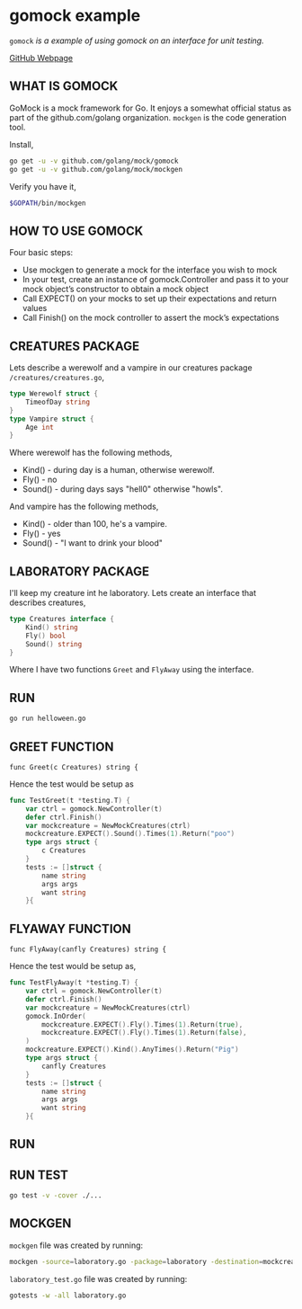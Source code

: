# gomock example

`gomock` _is a example of
using gomock on an interface for unit testing._

[GitHub Webpage](https://jeffdecola.github.io/my-go-examples/)

## WHAT IS GOMOCK

GoMock is a mock framework for Go. It enjoys a somewhat official status as
part of the github.com/golang organization. `mockgen` is the code generation tool.

Install,

```bash
go get -u -v github.com/golang/mock/gomock
go get -u -v github.com/golang/mock/mockgen
```

Verify you have it,

```bash
$GOPATH/bin/mockgen
```

## HOW TO USE GOMOCK

Four basic steps:

* Use mockgen to generate a mock for the interface you wish to mock
* In your test, create an instance of gomock.Controller and pass it
  to your mock object’s constructor to obtain a mock object
* Call EXPECT() on your mocks to set up their expectations and return values
* Call Finish() on the mock controller to assert the mock’s expectations

## CREATURES PACKAGE

Lets describe a werewolf and a vampire in our creatures package
`/creatures/creatures.go`,

```go
type Werewolf struct {
    TimeofDay string
}
type Vampire struct {
    Age int
}
```

Where werewolf has the following methods,

* Kind() - during day is a human, otherwise werewolf.
* Fly()  - no
* Sound() - during days says "hell0" otherwise "howls".

And vampire has the following methods,

* Kind() - older than 100, he's a vampire.
* Fly()  - yes
* Sound() - "I want to drink your blood"

## LABORATORY PACKAGE

I'll keep my creature int he laboratory. Lets create an interface
that describes creatures,

```go
type Creatures interface {
    Kind() string
    Fly() bool
    Sound() string
}
```

Where I have two functions `Greet` and `FlyAway` using the interface.

## RUN

```bash
go run helloween.go
```

## GREET FUNCTION

`func Greet(c Creatures) string {`

Hence the test would be setup as

```go
func TestGreet(t *testing.T) {
    var ctrl = gomock.NewController(t)
    defer ctrl.Finish()
    var mockcreature = NewMockCreatures(ctrl)
    mockcreature.EXPECT().Sound().Times(1).Return("poo")
    type args struct {
        c Creatures
    }
    tests := []struct {
        name string
        args args
        want string
    }{
```

## FLYAWAY FUNCTION

`func FlyAway(canfly Creatures) string {`

Hence the test would be setup as,

```go
func TestFlyAway(t *testing.T) {
    var ctrl = gomock.NewController(t)
    defer ctrl.Finish()
    var mockcreature = NewMockCreatures(ctrl)
    gomock.InOrder(
        mockcreature.EXPECT().Fly().Times(1).Return(true),
        mockcreature.EXPECT().Fly().Times(1).Return(false),
    )
    mockcreature.EXPECT().Kind().AnyTimes().Return("Pig")
    type args struct {
        canfly Creatures
    }
    tests := []struct {
        name string
        args args
        want string
    }{
```

## RUN


## RUN TEST

```bash
go test -v -cover ./...
```

## MOCKGEN

`mockgen` file was created by running:

```bash
mockgen -source=laboratory.go -package=laboratory -destination=mockcreature.go
```

`laboratory_test.go` file was created by running:

```bash
gotests -w -all laboratory.go
```